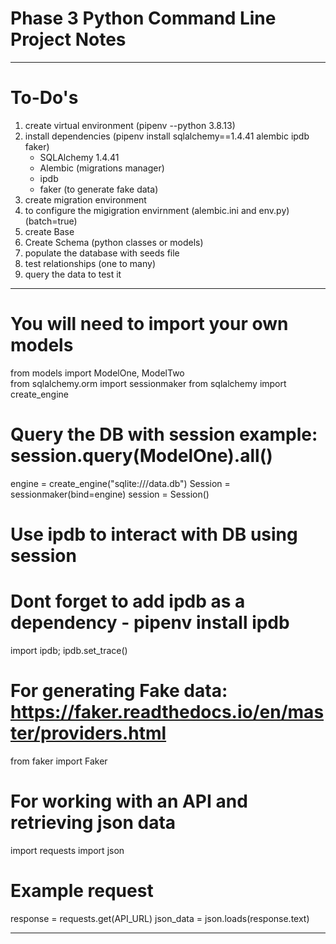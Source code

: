 # Phase 3 Python Command Line Project Notes

-------------------------------------------------------------------------------------
# To-Do's
1. create virtual environment (pipenv --python 3.8.13)
2. install dependencies (pipenv install sqlalchemy==1.4.41 alembic ipdb faker)
    - SQLAlchemy 1.4.41
    - Alembic (migrations manager)
    - ipdb
    - faker (to generate fake data)
3. create migration environment 
4. to configure the migigration envirnment (alembic.ini and env.py) (batch=true)
5. create Base
6. Create Schema (python classes or models)
7. populate the database with seeds file
8. test relationships (one to many)
9. query the data to test it 



-------------------------------------------------------------------------------------
# You will need to import your own models
from models import ModelOne, ModelTwo   
from sqlalchemy.orm import sessionmaker
from sqlalchemy import create_engine

# Query the DB with session example: session.query(ModelOne).all()
engine = create_engine("sqlite:///data.db")
Session = sessionmaker(bind=engine)
session = Session() 

# Use ipdb to interact with DB using session
# Dont forget to add ipdb as a dependency - pipenv install ipdb
import ipdb; ipdb.set_trace() 

# For generating Fake data: https://faker.readthedocs.io/en/master/providers.html
from faker import Faker 

# For working with an API and retrieving json data
import requests
import json

# Example request
response = requests.get(API_URL)
json_data = json.loads(response.text)

-------------------------------------------------------------------------------------